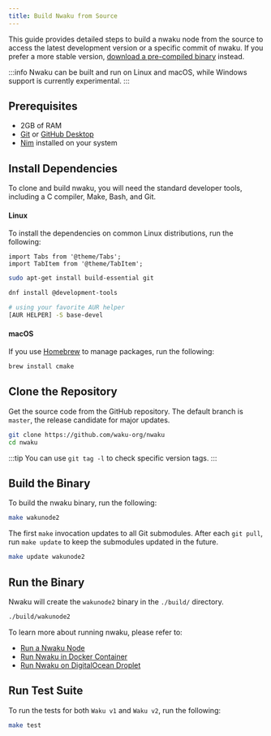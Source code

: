 ```yaml
---
title: Build Nwaku from Source
---
```


This guide provides detailed steps to build a nwaku node from the source to access the latest development version or a specific commit of nwaku. If you prefer a more stable version, [download a pre-compiled binary](https://github.com/waku-org/nwaku/tags) instead.

:::info
Nwaku can be built and run on Linux and macOS, while Windows support is currently experimental.
:::

## Prerequisites

- 2GB of RAM
- [Git](https://git-scm.com/) or [GitHub Desktop](https://desktop.github.com/)
- [Nim](https://nim-lang.org/) installed on your system

## Install Dependencies

To clone and build nwaku, you will need the standard developer tools, including a C compiler, Make, Bash, and Git.

#### Linux

To install the dependencies on common Linux distributions, run the following:

```mdx-code-block
import Tabs from '@theme/Tabs';
import TabItem from '@theme/TabItem';
```

<Tabs>
<TabItem value="debian" label="Debian and Ubuntu">

```bash
sudo apt-get install build-essential git
```

</TabItem>
<TabItem value="fedora" label="Fedora">

```bash
dnf install @development-tools
```

</TabItem>
<TabItem value="arch" label="Arch Linux">

```bash
# using your favorite AUR helper
[AUR HELPER] -S base-devel
```

</TabItem>
</Tabs>

#### macOS

If you use [Homebrew](https://brew.sh/) to manage packages, run the following:

```bash
brew install cmake
```

## Clone the Repository

Get the source code from the GitHub repository. The default branch is `master`, the release candidate for major updates.

```bash
git clone https://github.com/waku-org/nwaku
cd nwaku
```

:::tip
You can use `git tag -l` to check specific version tags.
:::

## Build the Binary

To build the nwaku binary, run the following:

```bash
make wakunode2
```

The first `make` invocation updates to all Git submodules. After each `git pull`, run `make update` to keep the submodules updated in the future.

```bash
make update wakunode2
```

## Run the Binary

Nwaku will create the `wakunode2` binary in the `./build/` directory. 

```bash
./build/wakunode2
```

To learn more about running nwaku, please refer to:

- [Run a Nwaku Node](/guides/run-nwaku-node#run-the-node)
- [Run Nwaku in Docker Container](/guides/nwaku/run-docker)
- [Run Nwaku on DigitalOcean Droplet](https://github.com/waku-org/nwaku/blob/master/docs/operators/droplet-quickstart.md)

## Run Test Suite

To run the tests for both `Waku v1` and `Waku v2`, run the following:

```bash
make test
```
